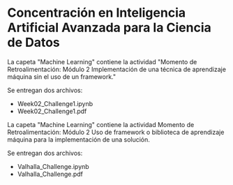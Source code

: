 # Concentración en Inteligencia Artificial Avanzada para la Ciencia de Datos 

La capeta "Machine Learning" contiene  la actividad "Momento de Retroalimentación: Módulo 2 Implementación de una técnica de aprendizaje máquina sin el uso de un framework."

Se entregan dos archivos:
- Week02_Challenge1.ipynb
- Week02_Challenge1.pdf

La capeta "Machine Learning" contiene  la actividad Momento de Retroalimentación: Módulo 2 Uso de framework o biblioteca de aprendizaje máquina para la implementación de una solución. 

Se entregan dos archivos:
- Valhalla_Challenge.ipynb
- Valhalla_Challenge.pdf
